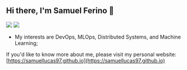 <h2>Hi there, I'm Samuel Ferino 👋</h2>

<a href="https://linkedin.com/in/samuel1797/"><img src="https://img.shields.io/badge/linkedin-0077B5.svg?style=for-the-badge&logo=linkedin&logoColor=white"></a>
<a href="mailto:samuellucas97@ufrn.edu.br"><img src="https://img.shields.io/badge/e‑mail-D14836.svg?style=for-the-badge&logo=GMail&logoColor=white"></a>

  * My interests are DevOps, MLOps, Distributed Systems, and Machine Learning;
 
If you'd like to know more about me, please visit my personal website: [https://samuellucas97.github.io](https://samuellucas97.github.io)

